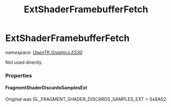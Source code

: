 ﻿---
title: ExtShaderFramebufferFetch
---

# ExtShaderFramebufferFetch
_namespace: [OpenTK.Graphics.ES30](N-OpenTK.Graphics.ES30.html)_

Not used directly.



### Properties

#### FragmentShaderDiscardsSamplesExt
Original was GL_FRAGMENT_SHADER_DISCARDS_SAMPLES_EXT = 0x8A52

